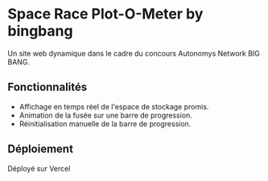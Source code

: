 # Space Race Plot-O-Meter by bingbang

Un site web dynamique dans le cadre du concours Autonomys Network BIG BANG.

## Fonctionnalités

- Affichage en temps réel de l'espace de stockage promis.
- Animation de la fusée sur une barre de progression.
- Réinitialisation manuelle de la barre de progression.

## Déploiement

Déployé sur Vercel
